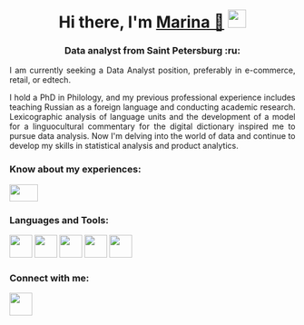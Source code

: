 
<h1 align="center">Hi there, I'm <a href="https://daniilshat.ru/" target="_blank">Marina 👋</a> 
<img src="https://github.com/blackcater/blackcater/raw/main/images/Hi.gif" height="32"/></h1>
<h3 align="center">Data analyst from Saint Petersburg :ru: </h3>




<div align="justify"> 
I am currently seeking a Data Analyst position, preferably in e-commerce, retail, or edtech.


I hold a PhD in Philology, and my previous professional experience includes teaching Russian as a foreign language and conducting academic research. Lexicographic analysis of language units and the development of a model for a linguocultural commentary for the digital dictionary inspired me to pursue data analysis. 
Now I'm delving into the world of data and continue to develop my skills in statistical analysis and product analytics.


### Know about my experiences:

<a href="https://spb.hh.ru/resume/000fc104ff0c6d716e0039ed1f7769396e7750">
<img src="https://bangbangeducation.ru/point/content/images/2023/12/logotip-hh-ru.jpg" height="30" width="50"/> </a>



 



### Languages and Tools: 
<div>
  <img src="https://cdn.jsdelivr.net/gh/devicons/devicon@latest/icons/python/python-original-wordmark.svg"  width="40" height="40"/> 
  <img src="https://cdn.jsdelivr.net/gh/devicons/devicon@latest/icons/azuresqldatabase/azuresqldatabase-original.svg" width="40" height="40"/>
  <img src="https://cdn.jsdelivr.net/gh/devicons/devicon@latest/icons/postgresql/postgresql-original-wordmark.svg" width="40" height="40"/>
  <img src="https://img.icons8.com/color/48/000000/tableau-software--v.png" height="40" width="40" />                              
  <img src="https://cdn.jsdelivr.net/gh/devicons/devicon@latest/icons/github/github-original-wordmark.svg" width="40" height="40"/>          
</div>

### Connect with me:
  <a href="https://t.me/marina_grsmva"> 
  <img src="https://img.icons8.com/color/48/000000/telegram-app--v1.png" height="40" width="40" />
  </a>

  
            












